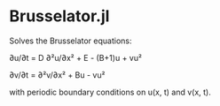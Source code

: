 # Brusselator.jl

Solves the Brusselator equations:

∂u/∂t = D ∂²u/∂x² + E - (B+1)u + vu²

∂v/∂t = ∂²v/∂x² + Bu - vu²

with periodic boundary conditions on u(x, t) and v(x, t).

